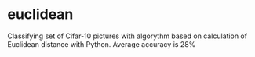 # euclidean
Classifying set of Cifar-10 pictures with algorythm based on calculation of Euclidean distance with Python. Average accuracy is 28%
